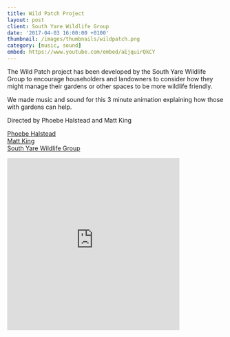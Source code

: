 ```yaml
---
title: Wild Patch Project
layout: post
client: South Yare Wildlife Group
date: '2017-04-03 16:00:00 +0100'
thumbnail: /images/thumbnails/wildpatch.png
category: [music, sound]
embed: https://www.youtube.com/embed/aEjquirQkCY
---
```


The Wild Patch project has been developed by the South Yare Wildlife Group to encourage householders and landowners to consider how they might manage their gardens or other spaces to be more wildlife friendly.

We made music and sound for this 3 minute animation explaining how those with gardens can help.

Directed by Phoebe Halstead and Matt King

[Phoebe Halstead](http://cargocollective.com/phoebemayhalstead)  
[Matt King](http://www.mattjking.co.uk/)  
[South Yare Wildlife Group](http://southyarewildlifegroup.org/)

<iframe id="bc" style="border: 0; width: 400px; height: 400px;" src="https://bandcamp.com/EmbeddedPlayer/track=1827674405/size=large/bgcol=ffffff/linkcol=333333/minimal=true/transparent=true/" seamless><a href="http://skillbard.bandcamp.com/track/wild-patch">Wild Patch by Skillbard</a></iframe>
